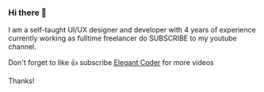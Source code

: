 ### Hi there 👋

 I am a self-taught UI/UX designer and developer with 4 years of experience currently working as fulltime freelancer do SUBSCRIBE to my youtube channel.

Don't forget to like 👍 subscribe
[Elegant Coder](https://www.youtube.com/channel/UCD82KIkpQ5dtQYFzxLejzGg) for more videos


 Thanks!
<!--
**Ali-Mohd1/Ali-Mohd1** is a ✨ _special_ ✨ repository because its `README.md` (this file) appears on your GitHub profile.

Here are some ideas to get you started:

- 🔭 I’m currently working on ...
- 🌱 I’m currently learning ...
- 👯 I’m looking to collaborate on ...
- 🤔 I’m looking for help with ...
- 💬 Ask me about ...
- 📫 How to reach me: ...
- 😄 Pronouns: ...
- ⚡ Fun fact: ...
-->
